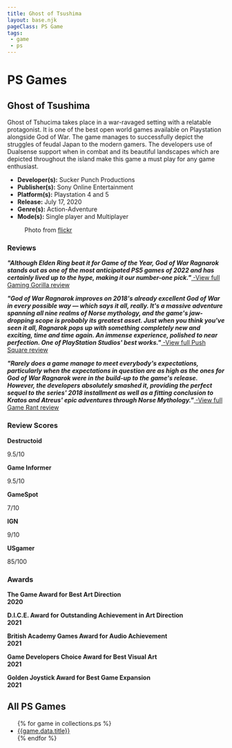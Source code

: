 ```yaml
---
title: Ghost of Tsushima
layout: base.njk
pageClass: PS Game
tags: 
 - game
 - ps
---
```


<div class="games-header">
  <h1>PS Games</h1>
</div>
  <section class="grid-m">
        <article class="card-m">
            <div class="card__content-m">
                <h2 class="card__text-m">Ghost of Tsushima</h2>
              <p class="card__text-m">Ghost of Tshucima takes place in a war-ravaged setting with a relatable protagonist. It is one of the best open world games available on Playstation alongside God of War. The game manages to successfully depict the struggles of feudal Japan to the modern gamers. The developers use of Dualsense support when in combat and its beautiful landscapes which are depicted throughout the island make this game a must play for any game enthusiast.</p>
              <ul>
                 <li><strong>Developer(s):</strong> 	Sucker Punch Productions</li>
                <li><strong>Publisher(s):</strong> Sony Online Entertainment</li>
                <li><strong>Platform(s):</strong> Playstation 4 and 5</li>
                <li><strong>Release:</strong> July 17, 2020</li>
                <li><strong>Genre(s):</strong> Action-Adventure</li>
                <li><strong>Mode(s):</strong> Single player and Multiplayer</li>
              </ul>
            </div>
          </article>
          <article class="card-m">
          <figure class="img-container">
            <div class="card__img-m"><img src="/images/game-main-8.png" alt=""></div>
            <figcaption class="img-caption">
               Photo from <a href="https://www.flickr.com/photos/omegapepper/50133249097">flickr</a>
             </figcaption>
             </figure>
          </article>
     </section>
        <div class="game_reviews">
    <h3><strong>Reviews</strong></h3>      
    <p>
        <strong><i>"Although Elden Ring beat it for Game of the Year, God of War Ragnarok stands out as one of the most anticipated PS5 games of 2022 and has certainly lived up to the hype, making it our number-one pick."<a href="https://gaminggorilla.com/best-ps5-exclusive-games/" target="_blank" rel="noopener noreferrer"></i></strong> -View full Gaming Gorilla review</a>
      </p>
        <p>
        <strong><i>"God of War Ragnarok improves on 2018's already excellent God of War in every possible way — which says it all, really. It's a massive adventure spanning all nine realms of Norse mythology, and the game's jaw-dropping scope is probably its greatest asset. Just when you think you've seen it all, Ragnarok pops up with something completely new and exciting, time and time again. An immense experience, polished to near perfection. One of PlayStation Studios' best works."<a href="https://www.pushsquare.com/guides/best-ps5-exclusive-games?page=3" target="_blank" rel="noopener noreferrer"></i></strong> -View full Push Square review</a>
      </p>
       <p>
        <strong><i>"Rarely does a game manage to meet everybody's expectations, particularly when the expectations in question are as high as the ones for God of War Ragnarok were in the build-up to the game's release. However, the developers absolutely smashed it, providing the perfect sequel to the series' 2018 installment as well as a fitting conclusion to Kratos and Atreus' epic adventures through Norse Mythology."<a href="https://gamerant.com/ps5-playstation-5-best-console-exclusive-games/#the-last-of-us-part-1" target="_blank" rel="noopener noreferrer"></i></strong> -View full Game Rant review</a>
      </p>
      </div>
  <h3><strong>Review Scores</strong></h3>
    <div class="game_numeric_reviews">
      <div class="game_numeric_review">
        <strong>Destructoid</strong>
        <p>9.5/10</p>
      </div>
      <div class="game_numeric_review">
        <strong>Game Informer</strong>
        <p>9.5/10</p>
      </div>
      <div class="game_numeric_review">
        <strong>GameSpot</strong>
        <p>7/10</p>
      </div>
      <div class="game_numeric_review">
        <strong>IGN</strong>
        <p>9/10</p>
      </div>
      <div class="game_numeric_review">
        <strong>USgamer</strong>
        <p>85/100</p>
      </div>
    </div>
    <h3><strong>Awards</strong></h3>
    <div class="game_awards">
      <div class="game_award">
        <p><strong>The Game Award for Best Art Direction<br>2020</strong></p>
      </div>
      <div class="game_award">
        <p><strong>D.I.C.E. Award for Outstanding Achievement in Art Direction<br>2021</strong></p>
      </div>
      <div class="game_award">
        <p><strong>British Academy Games Award for Audio Achievement<br>2021</strong></p>
      </div>
      <div class="game_award">
        <p><strong>Game Developers Choice Award for Best Visual Art<br>2021</strong></p>
      </div>
      <div class="game_award">
        <p><strong>Golden Joystick Award for Best Game Expansion<br>2021</strong></p>
      </div>
    </div>
      <section class="Collections">
  <h1>All PS Games</h1>
  <ul>
    {% for game in collections.ps %}      
      <li><a href="{{game.url}}">{{game.data.title}}</a></li>
    {% endfor %}
  </ul>
  </section>